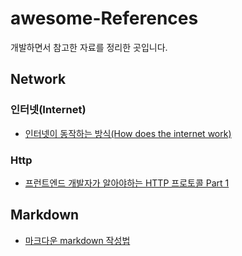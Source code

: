 # awesome-References
개발하면서 참고한 자료를 정리한 곳입니다.


## Network
### 인터넷(Internet)
* [인터넷이 동작하는 방식(How does the internet work)](https://developer.mozilla.org/ko/docs/Learn/Common_questions/How_does_the_Internet_work, "internet")
### Http
* [프런트엔드 개발자가 알아야하는 HTTP 프로토콜 Part 1](https://joshua1988.github.io/web-development/http-part1/, "http")


## Markdown
* [마크다운 markdown 작성법](https://gist.github.com/ihoneymon/652be052a0727ad59601, "markdown")

